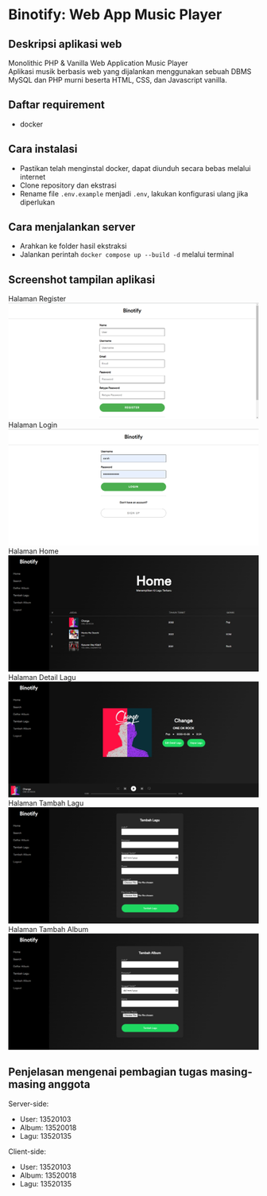 # Binotify: Web App Music Player

## Deskripsi aplikasi web

Monolithic PHP & Vanilla Web Application Music Player <br>
Aplikasi musik berbasis web yang dijalankan menggunakan sebuah DBMS MySQL dan PHP murni beserta HTML, CSS, dan Javascript vanilla.

## Daftar requirement

-   docker

## Cara instalasi

-   Pastikan telah menginstal docker, dapat diunduh secara bebas melalui internet
-   Clone repository dan ekstrasi
-   Rename file `.env.example` menjadi `.env`, lakukan konfigurasi ulang jika diperlukan

## Cara menjalankan server

-   Arahkan ke folder hasil ekstraksi
-   Jalankan perintah `docker compose up --build -d` melalui terminal

## Screenshot tampilan aplikasi

Halaman Register
![image.png](./img/image.png)
Halaman Login
![image-1.png](./img/image-1.png)
Halaman Home
![image-2.png](./img/image-2.png)
Halaman Detail Lagu
![image-3.png](./img/image-3.png)
Halaman Tambah Lagu
![image-4.png](./img/image-4.png)
Halaman Tambah Album
![image-5.png](./img/image-5.png)

## Penjelasan mengenai pembagian tugas masing-masing anggota

Server-side:

-   User: 13520103
-   Album: 13520018
-   Lagu: 13520135

Client-side:

-   User: 13520103
-   Album: 13520018
-   Lagu: 13520135
